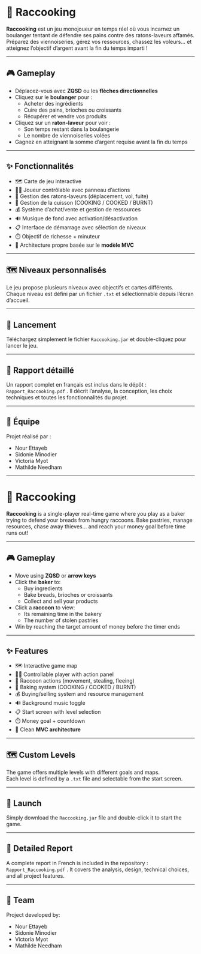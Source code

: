 # 🥖 Raccooking

**Raccooking** est un jeu monojoueur en temps réel où vous incarnez un boulanger tentant de défendre ses pains contre des ratons-laveurs affamés. Préparez des viennoiseries, gérez vos ressources, chassez les voleurs… et atteignez l’objectif d’argent avant la fin du temps imparti !

---

## 🎮 Gameplay

- Déplacez-vous avec **ZQSD** ou les **flèches directionnelles**
- Cliquez sur le **boulanger** pour :
  - Acheter des ingrédients
  - Cuire des pains, brioches ou croissants
  - Récupérer et vendre vos produits
- Cliquez sur un **raton-laveur** pour voir :
  - Son temps restant dans la boulangerie
  - Le nombre de viennoiseries volées
- Gagnez en atteignant la somme d’argent requise avant la fin du temps

---

## ✨ Fonctionnalités

- 🗺️ Carte de jeu interactive
- 👨‍🍳 Joueur contrôlable avec panneau d’actions
- 🦝 Gestion des ratons-laveurs (déplacement, vol, fuite)
- 🥐 Gestion de la cuisson (COOKING / COOKED / BURNT)
- 💰 Système d’achat/vente et gestion de ressources
- 🔊 Musique de fond avec activation/désactivation
- 📋 Interface de démarrage avec sélection de niveaux
- ⏱️ Objectif de richesse + minuteur
- 🧠 Architecture propre basée sur le **modèle MVC**

---

## 🗺️ Niveaux personnalisés

Le jeu propose plusieurs niveaux avec objectifs et cartes différents.  
Chaque niveau est défini par un fichier `.txt` et sélectionnable depuis l’écran d’accueil.

---

## 🚀 Lancement

Téléchargez simplement le fichier `Raccooking.jar` et double-cliquez pour lancer le jeu.  

---

## 📄 Rapport détaillé

Un rapport complet en français est inclus dans le dépôt : `Rapport_Raccooking.pdf` .
Il décrit l’analyse, la conception, les choix techniques et toutes les fonctionnalités du projet.

---

## 👥 Équipe

Projet réalisé par :
- Nour Ettayeb  
- Sidonie Minodier  
- Victoria Myot  
- Mathilde Needham  

---

# 🥖 Raccooking

**Raccooking** is a single-player real-time game where you play as a baker trying to defend your breads from hungry raccoons. Bake pastries, manage resources, chase away thieves… and reach your money goal before time runs out!

---

## 🎮 Gameplay

- Move using **ZQSD** or **arrow keys**
- Click the **baker** to:
  - Buy ingredients
  - Bake breads, brioches or croissants
  - Collect and sell your products
- Click a **raccoon** to view:
  - Its remaining time in the bakery
  - The number of stolen pastries
- Win by reaching the target amount of money before the timer ends

---

## ✨ Features

- 🗺️ Interactive game map
- 👨‍🍳 Controllable player with action panel
- 🦝 Raccoon actions (movement, stealing, fleeing)
- 🥐 Baking system (COOKING / COOKED / BURNT)
- 💰 Buying/selling system and resource management
- 🔊 Background music toggle
- 📋 Start screen with level selection
- ⏱️ Money goal + countdown
- 🧠 Clean **MVC architecture**

---

## 🗺️ Custom Levels

The game offers multiple levels with different goals and maps.  
Each level is defined by a `.txt` file and selectable from the start screen.

---

## 🚀 Launch

Simply download the `Raccooking.jar` file and double-click it to start the game.  

---

## 📄 Detailed Report

A complete report in French is included in the repository : `Rapport_Raccooking.pdf` .
It covers the analysis, design, technical choices, and all project features.

---

## 👥 Team

Project developed by:
- Nour Ettayeb  
- Sidonie Minodier  
- Victoria Myot  
- Mathilde Needham  
